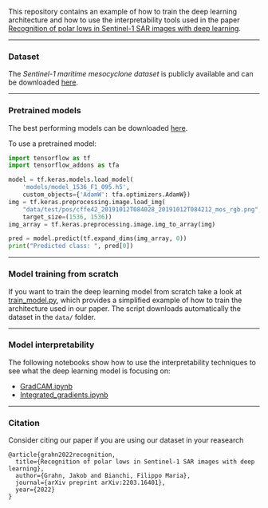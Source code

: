 This repository contains an example of how to train the deep learning architecture and how to use the interpretability tools used in the paper [Recognition of polar lows in Sentinel-1 SAR images with deep learning](https://arxiv.org/abs/2203.16401).

----
### Dataset

The *Sentinel-1 maritime mesocyclone dataset* is publicly available and can be downloaded [here](https://dataverse.no/dataset.xhtml?persistentId=doi:10.18710/FV5T9U&version=1.0).

----
### Pretrained models

The best performing models can be downloaded [here](https://drive.google.com/drive/folders/1qwFv4qwEfRYj5IEO-vYJwlaqwMFaut_v?usp=sharing).

To use a pretrained model:
```python
import tensorflow as tf
import tensorflow_addons as tfa

model = tf.keras.models.load_model(
    'models/model_1536_F1_095.h5', 
    custom_objects={'AdamW': tfa.optimizers.AdamW})
img = tf.keras.preprocessing.image.load_img(
    "data/test/pos/cffe42_20191012T084028_20191012T084212_mos_rgb.png", 
    target_size=(1536, 1536))
img_array = tf.keras.preprocessing.image.img_to_array(img)

pred = model.predict(tf.expand_dims(img_array, 0))
print("Predicted class: ", pred[0])
```

----
### Model training from scratch
If you want to train the deep learning model from scratch take a look at [train_model.py](https://github.com/FilippoMB/Recognition-of-polar-lows-in-Sentinel-1-SAR-images-with-deep-learning/blob/main/train_model.py), which provides a simplified example of how to train the architecture used in our paper. The script downloads automatically the dataset in the ```data/``` folder.

----
### Model interpretability

The following notebooks show how to use the interpretability techniques to see what the deep learning model is focusing on:
- [GradCAM.ipynb](https://github.com/FilippoMB/Recognition-of-polar-lows-in-Sentinel-1-SAR-images-with-deep-learning/blob/main/GradCAM.ipynb)
- [Integrated_gradients.ipynb](https://github.com/FilippoMB/Recognition-of-polar-lows-in-Sentinel-1-SAR-images-with-deep-learning/blob/main/Integrated_gradients.ipynb)

----
### Citation
Consider citing our paper if you are using our dataset in your reasearch

    @article{grahn2022recognition,
      title={Recognition of polar lows in Sentinel-1 SAR images with deep learning},
      author={Grahn, Jakob and Bianchi, Filippo Maria},
      journal={arXiv preprint arXiv:2203.16401},
      year={2022}
    }
